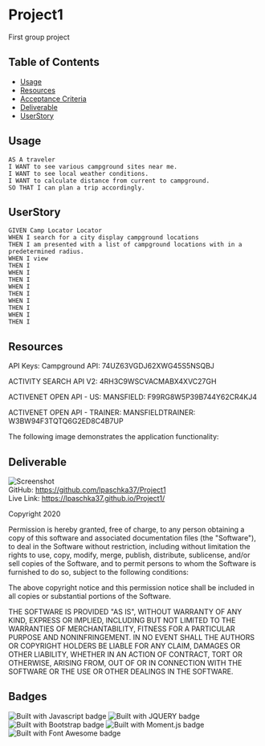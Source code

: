 # Project1
First group project

## Table of Contents

* [Usage](#usage)
* [Resources](#Resources)
* [Acceptance Criteria](#Acceptance_Criteria)
* [Deliverable](#deliverable)
* [UserStory](#UserStory)

## Usage
```
AS A traveler
I WANT to see various campground sites near me.
I WANT to see local weather conditions.
I WANT to calculate distance from current to campground.
SO THAT I can plan a trip accordingly.

```

## UserStory

```
GIVEN Camp Locator Locator
WHEN I search for a city display campground locations
THEN I am presented with a list of campground locations with in a predetermined radius.
WHEN I view 
THEN I 
WHEN I 
THEN I 
WHEN I 
THEN I 
WHEN I 
THEN I 
WHEN I 
THEN I 
```

## Resources

API Keys:
Campground API:
74UZ63VGDJ62XWG45S5NSQBJ

ACTIVITY SEARCH API V2:
4RH3C9WSCVACMABX4XVC27GH

ACTIVENET OPEN API - US: MANSFIELD:
F99RG8W5P39B744Y62CR4KJ4

ACTIVENET OPEN API - TRAINER: MANSFIELDTRAINER:
W3BW94F3TQTQ6G2ED8C4B7UP




The following image demonstrates the application functionality:
## Deliverable
![Screenshot](./assets/)
<br>
GitHub: https://github.com/lpaschka37/Project1
<br>
Live Link:  https://lpaschka37.github.io/Project1/



Copyright 2020 

Permission is hereby granted, free of charge, to any person obtaining a copy of this software and associated documentation files (the "Software"), to deal in the Software without restriction, including without limitation the rights to use, copy, modify, merge, publish, distribute, sublicense, and/or sell copies of the Software, and to permit persons to whom the Software is furnished to do so, subject to the following conditions:

The above copyright notice and this permission notice shall be included in all copies or substantial portions of the Software.

THE SOFTWARE IS PROVIDED "AS IS", WITHOUT WARRANTY OF ANY KIND, EXPRESS OR IMPLIED, INCLUDING BUT NOT LIMITED TO THE WARRANTIES OF MERCHANTABILITY, FITNESS FOR A PARTICULAR PURPOSE AND NONINFRINGEMENT. IN NO EVENT SHALL THE AUTHORS OR COPYRIGHT HOLDERS BE LIABLE FOR ANY CLAIM, DAMAGES OR OTHER LIABILITY, WHETHER IN AN ACTION OF CONTRACT, TORT OR OTHERWISE, ARISING FROM, OUT OF OR IN CONNECTION WITH THE SOFTWARE OR THE USE OR OTHER DEALINGS IN THE SOFTWARE.

## Badges

![Built with Javascript badge](https://img.shields.io/badge/Built_with-Javascript-green)
![Built with JQUERY badge](https://img.shields.io/badge/Built_with-jQuery-orange)
![Built with Bootstrap badge](https://img.shields.io/badge/Built_with-Bootstrap-red)
![Built with Moment.js badge](https://img.shields.io/badge/Built_with-Moment.js-yellow)
![Built with Font Awesome badge](https://img.shields.io/badge/Built_with-Font_Awesome-purple)